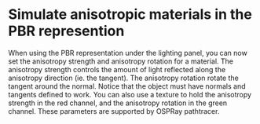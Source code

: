 # Simulate anisotropic materials in the PBR represention

When using the PBR representation under the lighting panel, you can now
set the anisotropy strength and anisotropy rotation for a material.
The anisotropy strength controls the amount of light reflected along the
anisotropy direction (ie. the tangent). The anisotropy rotation rotate the
tangent around the normal. Notice that the object must have normals and tangents
defined to work. You can also use a texture to hold the anisotropy strength in
the red channel, and the anisotropy rotation in the green channel.
These parameters are supported by OSPRay pathtracer.
